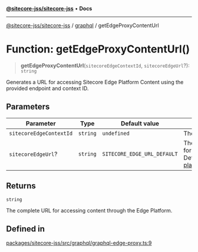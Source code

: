 [**@sitecore-jss/sitecore-jss**](../../README.md) • **Docs**

***

[@sitecore-jss/sitecore-jss](../../README.md) / [graphql](../README.md) / getEdgeProxyContentUrl

# Function: getEdgeProxyContentUrl()

> **getEdgeProxyContentUrl**(`sitecoreEdgeContextId`, `sitecoreEdgeUrl`?): `string`

Generates a URL for accessing Sitecore Edge Platform Content using the provided endpoint and context ID.

## Parameters

| Parameter | Type | Default value | Description |
| ------ | ------ | ------ | ------ |
| `sitecoreEdgeContextId` | `string` | `undefined` | The unique context id. |
| `sitecoreEdgeUrl`? | `string` | `SITECORE_EDGE_URL_DEFAULT` | The base endpoint URL for the Edge Platform. Default is https://edge-platform.sitecorecloud.io |

## Returns

`string`

The complete URL for accessing content through the Edge Platform.

## Defined in

[packages/sitecore-jss/src/graphql/graphql-edge-proxy.ts:9](https://github.com/Sitecore/jss/blob/add785323e917338873098dc44b8af984c4e7c9a/packages/sitecore-jss/src/graphql/graphql-edge-proxy.ts#L9)
